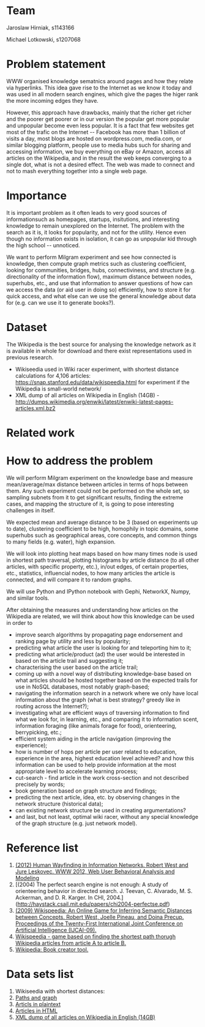 # Team

Jaroslaw Hirniak, s1143166

Michael Lotkowski, s1207068

# Problem statement

WWW organised knowledge sematnics around pages and how they relate via hyperlinks. This idea gave rise to the Internet as we know it today and was used in all modern search engines, which give the pages the higer rank the more incoming edges they have.

However, this approach have drawbacks, mainly that the richer get richer and the poorer get poorer or in our version the popular get more popular and unpopular become even less popular. It is a fact that few websites get most of the trafic on the Internet -- Facebook has more than 1 billion of visits a day, most blogs are hosted on wordpress.com, media.com, or similar blogging platform, people use to media hubs such for sharing and accessing information, we buy everything on eBay or Amazon, access all articles on the Wikipedia, and in the result the web keeps converging to a single dot, what is not a desired effect. The web was made to connect and not to mash everything together into a single web page.

# Importance

It is important problem as it often leads to very good sources of informationsuch as homepages, startups, insitutions, and interesting knowledge to remain unexplored on the Internet. The problem with the search as it is, it looks for popularity, and not for the utility. Hence even though no information exists in isolation, it can go as unpopular kid through the high school -- unnoticed.

We want to perform Milgram experiment and see how connected is knowledge, then compute graph metrics such as clustering coefficient, looking for communities, bridges, hubs, connectiviness, and structure (e.g. directionality of the information flow), maximum distance between nodes, superhubs, etc., and use that information to answer questions of how can we access the data (or aid user in doing so) efficiently, how to store it for quick access, and what else can we use the general knowledge about data for (e.g. can we use it to generate books?).

# Dataset

The Wikipedia is the best source for analysing the knowledge network as it is available in whole for download and there exist representations used in previous research.

* Wikiseedia used in Wiki racer experiment, with shortest distance calculations for 4,106 articles: https://snap.stanford.edu/data/wikispeedia.html for experiment if the Wikipedia is small-world network/
* XML dump of all articles on Wikipedia in English (14GB) - http://dumps.wikimedia.org/enwiki/latest/enwiki-latest-pages-articles.xml.bz2

# Related work

# How to address the problem

We will perform Milgram experiment on the knowledge base and measure mean/average/max distance between articles in terms of hops between them. Any such experiment could not be performed on the whole set, so sampling subnets from it to get significant results, finding the extreme cases, and mapping the structure of it, is going to pose interesting challenges in itself.

We expected mean and average distance to be 3 (based on experiments up to date), clustering coefficient to be high, homophily in topic domains, some superhubs such as geographical areas, core concepts, and common things to many fields (e.g. water), high expansion.

We will look into plotting heat maps based on how many times node is used in shortest path traversal, plotting histograms by article distance (to all other articles, with specific property, etc.), in/out edges, of certain properties, etc., statistics, influencial nodes, to how many articles the article is connected, and will compare it to random graphs.

We will use Python and IPython notebook with Gephi, NetworkX, Numpy, and similar tools.

After obtaining the measures and understanding how articles on the Wikipedia are related, we will think about how this knowledge can be used in order to
  * improve search algorithms by propagating page endorsement and ranking page by utility and less by popularity;
  * predicting what article the user is looking for and teleporting him to it;
  * predicting what article/product (ad) the user would be interested in based on the article trail and suggesting it;
  * characterising the user based on the article trail;
  * coming up with a novel way of distributing knowledge-base based on what articles should be hosted together based on the expected trails for use in NoSQL databases, most notably graph-based;
  * navigating the information search in a network where we only have local information about the graph (what is best strategy? greedy like in routing across the Internet?);
  * investigating what are efficient ways of traversing information to find what we look for, in learning, etc., and comparing it to information scent, information foraging (like animals forage for food), orienteering, berrypicking, etc.;
  * efficient system aiding in the article navigation (improving the experience);
  * how is number of hops per article per user related to education, experience in the area, highest education level achieved? and how this information can be used to help provide information at the most appropriate level to accelerate learning process;
  * cut-search - find article in the work cross-section and not described precisely by words;
  * book generation based on graph structure and findings;
  * predicting the next article, idea, etc. by observing changes in the network structure (historical data);
  * can existing network structure be used in creating argumentations?
  * and last, but not least, optimal wiki racer, without any special knowledge of the graph structure (e.g. just network model).

# Reference list

1. [(2012) Human Wayfinding in Information Networks. Robert West and Jure Leskovec. WWW 2012, Web User Behavioral Analysis and Modeling](http://infolab.stanford.edu/~west1/pubs/West-Leskovec_WWW-12.pdf)
2. [(2004) The perfect search engine is not enough: A study of orienteering behavior in directed search. J. Teevan, C. Alvarado, M. S. Ackerman, and D. R. Karger. In CHI, 2004.] (http://haystack.csail.mit.edu/papers/chi2004-perfectse.pdf)
3. [(2009) Wikispeedia: An Online Game for Inferring Semantic Distances between Concepts. Robert West, Joelle Pineau, and Doina Precup. Proceedings of the Twenty-First International Joint Conference on Artificial Intelligence (IJCAI-09).](http://infolab.stanford.edu/~west1/pubs/West-Pineau-Precup_IJCAI-09.pdf)
4. [Wikispeedia - game based on finding the shortest path thorugh Wikipedia articles from article A to article B.](http://cs.mcgill.ca/~rwest/wikispeedia/)
5. [Wikipedia: Book creator tool.](https://en.wikipedia.org/w/index.php?title=Special:Book&bookcmd=book_creator&referer=Main+Page)

# Data sets list

1. Wikiseedia with shortest distances: 
  1. [Paths and graph](https://snap.stanford.edu/data/wikispeedia/wikispeedia_paths-and-graph.tar.gz)
  2. [Articls in plaintext](https://snap.stanford.edu/data/wikispeedia/wikispeedia_articles_plaintext.tar.gz)
  3. [Articles in HTML](https://snap.stanford.edu/data/wikispeedia/wikispeedia_articles_html.tar.gz)
2. [XML dump of all articles on Wikipedia in English (14GB)](http://dumps.wikimedia.org/enwiki/latest/enwiki-latest-pages-articles.xml.bz2)

